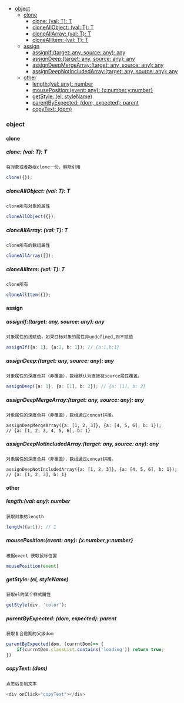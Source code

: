 <!-- START doctoc generated TOC please keep comment here to allow auto update -->
<!-- DON'T EDIT THIS SECTION, INSTEAD RE-RUN doctoc TO UPDATE -->


- [object](#object)
  - [clone](#clone)
    - [clone: <T>(val: T): T](#clone-tval-t-t)
    - [cloneAllObject: <T>(val: T): T](#cloneallobject-tval-t-t)
    - [cloneAllArray: <T>(val: T): T](#cloneallarray-tval-t-t)
    - [cloneAllItem: <T>(val: T): T](#cloneallitem-tval-t-t)
  - [assign](#assign)
    - [assignIf:(target: any, source: any): any](#assigniftarget-any-source-any-any)
    - [assignDeep:(target: any, source: any): any](#assigndeeptarget-any-source-any-any)
    - [assignDeepMergeArray:(target: any, source: any): any](#assigndeepmergearraytarget-any-source-any-any)
    - [assignDeepNotIncludedArray:(target: any, source: any): any](#assigndeepnotincludedarraytarget-any-source-any-any)
  - [other](#other)
    - [length:(val: any): number](#lengthval-any-number)
    - [mousePosition:(event: any): {x:number,y:number}](#mousepositionevent-any-xnumberynumber)
    - [getStyle: (el, styleName)](#getstyle-el-stylename)
    - [parentByExpected: (dom, expected): parent](#parentbyexpected-dom-expected-parent)
    - [copyText: (dom)](#copytext-dom)

<!-- END doctoc generated TOC please keep comment here to allow auto update -->

### object

#### clone

##### clone: <T>(val: T): T

`将对象或者数组clone一份，解除引用`

```typescript
clone({});
```

##### cloneAllObject: <T>(val: T): T

`clone所有对象的属性`

```typescript
cloneAllObject({});
```

##### cloneAllArray: <T>(val: T): T

`clone所有的数组属性`

```typescript
cloneAllArray([]);
```

##### cloneAllItem: <T>(val: T): T

`clone所有`

```typescript
cloneAllItem({});
```

#### assign

##### assignIf:(target: any, source: any): any

`对象属性的浅赋值，如果目标对象的属性非undefined,则不赋值`

```typescript
assignIf({a: 1}, {a:2, b: 1}); // {a:1,b:1}
```
##### assignDeep:(target: any, source: any): any

`对象属性的深度合并（非覆盖），数组默认为直接被source属性覆盖。`

```typescript
assignDeep({a: 1}, {a: [1], b: 2}); // {a: [1], b: 2}   
```

##### assignDeepMergeArray:(target: any, source: any): any

`对象属性的深度合并（非覆盖），数组通过concat拼接。`

```ty
assignDeepMergeArray({a: [1, 2, 3]}, {a: [4, 5, 6], b: 1});
// {a: [1, 2, 3, 4, 5, 6], b: 1}    
```

##### assignDeepNotIncludedArray:(target: any, source: any): any

`对象属性的深度合并（非覆盖），数组通过concat拼接。`

```TY
assignDeepNotIncludedArray({a: [1, 2, 3]}, {a: [4, 5, 6], b: 1}); 
// {a: [1, 2, 3], b: 1}  
```

#### other

##### length:(val: any): number

`获取对象的length`

```typescript
length({a:1}); // 1
```

##### mousePosition:(event: any): {x:number,y:number}

`根据event 获取鼠标位置`

```typescript
mousePosition(event)
```

##### getStyle: (el, styleName)

`获取el的某个样式属性`

```typescript
getStyle(div, 'color');
```

##### parentByExpected: (dom, expected): parent

`获取复合逾期的父级dom`

```typescript
parentByExpected(dom, (currntDom)=> {
    if(currntDom.classList.contains('loading')) return true;
})
```

##### copyText: (dom)

`点击后复制文本`

```typescript
<div onClick="copyText"></div>
```
